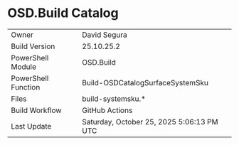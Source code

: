 ﻿# OSD.Build Catalog

| | |
|-|-|
| Owner | David Segura |
| Build Version | 25.10.25.2 |
| PowerShell Module | OSD.Build |
| PowerShell Function | Build-OSDCatalogSurfaceSystemSku |
| Files | build-systemsku.* |
| Build Workflow | GitHub Actions |
| Last Update | Saturday, October 25, 2025 5:06:13 PM UTC |
